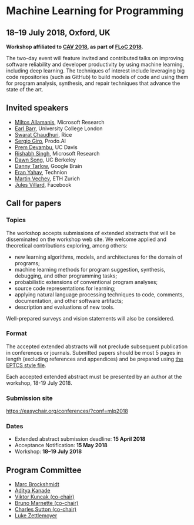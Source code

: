 # Machine Learning for Programming

## 18–19 July 2018, Oxford, UK

**Workshop affiliated to [CAV 2018](http://cavconference.org/2018/),
as part of [FLoC 2018](http://www.floc2018.org/).**

The two-day event will feature invited and contributed talks on improving
software reliability and developer productivity by using machine learning,
including deep learning. The techniques of interest include leveraging big code
repositories (such as GitHub) to build models of code and using them for
program analysis, synthesis, and repair techniques that advance the state of
the art.

## Invited speakers

* [Miltos Allamanis](https://miltos.allamanis.com/), Microsoft Research
* [Earl Barr](http://earlbarr.com/), University College London
* [Swarat Chaudhuri](http://www.cs.rice.edu/~sc40/), Rice
* [Sergio Giro](https://www.linkedin.com/in/sergio-giro-1005948/), Prodo.AI
* [Prem Devambu](http://web.cs.ucdavis.edu/~devanbu/), UC Davis
* [Rishabh Singh](https://www.microsoft.com/en-us/research/people/risin/), Microsoft Research
* [Dawn Song](https://people.eecs.berkeley.edu/~dawnsong/), UC Berkeley
* [Danny Tarlow](http://www.cs.toronto.edu/~dtarlow/), Google Brain
* [Eran Yahav](http://www.cs.technion.ac.il/~yahave/), Technion
* [Martin Vechev](http://www.srl.inf.ethz.ch/), ETH Zurich
* [Jules Villard](https://www.doc.ic.ac.uk/~jvillar1/), Facebook

## Call for papers

### Topics

The workshop accepts submissions of extended abstracts that will be
disseminated on the workshop web site. We welcome applied and theoretical
contributions exploring, among others:

* new learning algorithms, models, and architectures for the domain of programs;
* machine learning methods for program suggestion, synthesis, debugging, and other programming tasks;
* probabilistic extensions of conventional program analyses;
* source code representations for learning;
* applying natural language processing techniques to code, comments, documentation, and other software artifacts;
* description and evaluations of new tools.

Well-prepared surveys and vision statements will also be considered.

### Format 

The accepted extended abstracts will not preclude subsequent publication in
conferences or journals.  Submitted papers should be most 5 pages in length
(excluding references and appendices) and be prepared using [the EPTCS style
file](http://style.eptcs.org/).

Each accepted extended abstract must be presented by an author at the workshop,
18-19 July 2018.

### Submission site

<https://easychair.org/conferences/?conf=mlp2018>

### Dates

* Extended abstract submission deadline: **15 April 2018**
* Acceptance Notification: **15 May 2018**
* Workshop: **18–19 July 2018**

## Program Committee

* [Marc Brockshmidt](https://www.microsoft.com/en-us/research/people/mabrocks/)
* [Aditya Kanade](http://www.iisc-seal.net/kanade/)
* [Viktor Kuncak (co-chair)](http://lara.epfl.ch/~kuncak/)
* [Bruno Marnette (co-chair)](https://www.linkedin.com/in/brunomarnette/)
* [Charles Sutton (co-chair)](http://homepages.inf.ed.ac.uk/csutton/)
* [Luke Zettlemoyer](https://www.cs.washington.edu/people/faculty/lsz)
